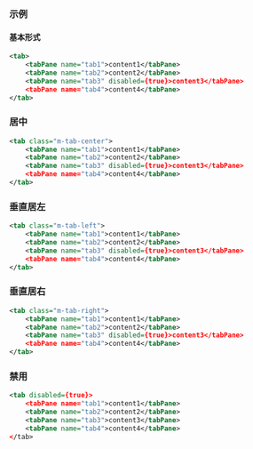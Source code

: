 ### 示例
#### 基本形式

<div id="j-example1"></div>

```xml
<tab>
    <tabPane name="tab1">content1</tabPane>
    <tabPane name="tab2">content2</tabPane>
    <tabPane name="tab3" disabled={true}>content3</tabPane>
    <tabPane name="tab4">content4</tabPane>
</tab>
```

### 居中

<div id="j-example2"></div>

```xml
<tab class="m-tab-center">
    <tabPane name="tab1">content1</tabPane>
    <tabPane name="tab2">content2</tabPane>
    <tabPane name="tab3" disabled={true}>content3</tabPane>
    <tabPane name="tab4">content4</tabPane>
</tab>
```

### 垂直居左

<div id="j-example3"></div>

```xml
<tab class="m-tab-left">
    <tabPane name="tab1">content1</tabPane>
    <tabPane name="tab2">content2</tabPane>
    <tabPane name="tab3" disabled={true}>content3</tabPane>
    <tabPane name="tab4">content4</tabPane>
</tab>
```

### 垂直居右

<div id="j-example4"></div>

```xml
<tab class="m-tab-right">
    <tabPane name="tab1">content1</tabPane>
    <tabPane name="tab2">content2</tabPane>
    <tabPane name="tab3" disabled={true}>content3</tabPane>
    <tabPane name="tab4">content4</tabPane>
</tab>
```

### 禁用

<div id="j-example5"></div>

```xml
<tab disabled={true}>
    <tabPane name="tab1">content1</tabPane>
    <tabPane name="tab2">content2</tabPane>
    <tabPane name="tab3">content3</tabPane>
    <tabPane name="tab4">content4</tabPane>
</tab>
```
